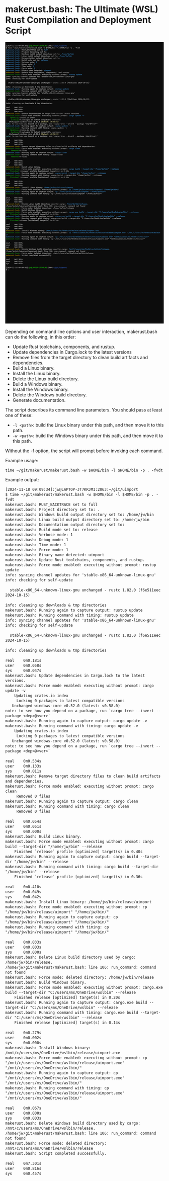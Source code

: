 # makerust.bash: The Ultimate (WSL) Rust Compilation and Deployment Script 

![Example Output](full.png)

Depending on command line options and user interaction, makerust.bash can do the following, in this order:

-	Update Rust toolchains, components, and rustup.
-	Update dependencies in Cargo.lock to the latest versions
-	Remove files from the target directory to clean build artifacts and dependencies.
-	Build a Linux binary.
-	Install the Linux binary.
-	Delete the Linux build directory.
-	Build a Windows binary.
-	Install the Windows binary.
-	Delete the Windows build directory.
-	Generate documentation.

The script describes its command line parameters. You should pass at least one of these:

- `-l <path>`: build the Linux binary under this path, and then move it to this path.
- `-w <path>`: build the Windows binary under this path, and then move it to this path.

Without the -f option, the script will prompt before invoking each command.

Example usage:

```
time ~/git/makerust/makerust.bash -w $HOME/bin -l $HOME/bin -p . -fvdt
```

Example output:

```
[2024-11-18 09:09:34]:jw@LAPTOP-JT7KRJMI:2063:~/git/uimport
$ time ~/git/makerust/makerust.bash -w $HOME/bin -l $HOME/bin -p . -fvdt
makerust.bash: RUST_BACKTRACE set to full
makerust.bash: Project directory set to: .
makerust.bash: Windows build output directory set to: /home/jw/bin
makerust.bash: Linux build output directory set to: /home/jw/bin
makerust.bash: Documentation output directory set to:
makerust.bash: Build mode set to: release
makerust.bash: Verbose mode: 1
makerust.bash: Debug mode: 1
makerust.bash: Time mode: 1
makerust.bash: Force mode: 1
makerust.bash: Binary name detected: uimport
makerust.bash: Update Rust toolchains, components, and rustup.
makerust.bash: Force mode enabled: executing without prompt: rustup update
info: syncing channel updates for 'stable-x86_64-unknown-linux-gnu'
info: checking for self-update

  stable-x86_64-unknown-linux-gnu unchanged - rustc 1.82.0 (f6e511eec 2024-10-15)

info: cleaning up downloads & tmp directories
makerust.bash: Running again to capture output: rustup update
makerust.bash: Running command with timing: rustup update
info: syncing channel updates for 'stable-x86_64-unknown-linux-gnu'
info: checking for self-update

  stable-x86_64-unknown-linux-gnu unchanged - rustc 1.82.0 (f6e511eec 2024-10-15)

info: cleaning up downloads & tmp directories

real    0m0.181s
user    0m0.058s
sys     0m0.047s
makerust.bash: Update dependencies in Cargo.lock to the latest versions.
makerust.bash: Force mode enabled: executing without prompt: cargo update -v
    Updating crates.io index
     Locking 0 packages to latest compatible versions
   Unchanged windows-core v0.52.0 (latest: v0.58.0)
note: to see how you depend on a package, run `cargo tree --invert --package <dep>@<ver>`
makerust.bash: Running again to capture output: cargo update -v
makerust.bash: Running command with timing: cargo update -v
    Updating crates.io index
     Locking 0 packages to latest compatible versions
   Unchanged windows-core v0.52.0 (latest: v0.58.0)
note: to see how you depend on a package, run `cargo tree --invert --package <dep>@<ver>`

real    0m0.534s
user    0m0.133s
sys     0m0.011s
makerust.bash: Remove target directory files to clean build artifacts and dependencies.
makerust.bash: Force mode enabled: executing without prompt: cargo clean
     Removed 0 files
makerust.bash: Running again to capture output: cargo clean
makerust.bash: Running command with timing: cargo clean
     Removed 0 files

real    0m0.054s
user    0m0.051s
sys     0m0.000s
makerust.bash: Build Linux binary.
makerust.bash: Force mode enabled: executing without prompt: cargo build --target-dir "/home/jw/bin" --release
    Finished `release` profile [optimized] target(s) in 0.40s
makerust.bash: Running again to capture output: cargo build --target-dir "/home/jw/bin" --release
makerust.bash: Running command with timing: cargo build --target-dir "/home/jw/bin" --release
    Finished `release` profile [optimized] target(s) in 0.36s

real    0m0.410s
user    0m0.049s
sys     0m0.042s
makerust.bash: Install Linux binary: /home/jw/bin/release/uimport
makerust.bash: Force mode enabled: executing without prompt: cp "/home/jw/bin/release/uimport" "/home/jw/bin/"
makerust.bash: Running again to capture output: cp "/home/jw/bin/release/uimport" "/home/jw/bin/"
makerust.bash: Running command with timing: cp "/home/jw/bin/release/uimport" "/home/jw/bin/"

real    0m0.033s
user    0m0.003s
sys     0m0.000s
makerust.bash: Delete Linux build directory used by cargo: /home/jw/bin/release.
/home/jw/git/makerust/makerust.bash: line 106: run_command: command not found
makerust.bash: Force mode: deleted directory: /home/jw/bin/release
makerust.bash: Build Windows binary.
makerust.bash: Force mode enabled: executing without prompt: cargo.exe build --target-dir "C:/users/ms/OneDrive/wslbin" --release
    Finished release [optimized] target(s) in 0.20s
makerust.bash: Running again to capture output: cargo.exe build --target-dir "C:/users/ms/OneDrive/wslbin" --release
makerust.bash: Running command with timing: cargo.exe build --target-dir "C:/users/ms/OneDrive/wslbin" --release
    Finished release [optimized] target(s) in 0.14s

real    0m0.279s
user    0m0.002s
sys     0m0.000s
makerust.bash: Install Windows binary: /mnt/c/users/ms/OneDrive/wslbin/release/uimport.exe
makerust.bash: Force mode enabled: executing without prompt: cp "/mnt/c/users/ms/OneDrive/wslbin/release/uimport.exe" "/mnt/c/users/ms/OneDrive/wslbin/"
makerust.bash: Running again to capture output: cp "/mnt/c/users/ms/OneDrive/wslbin/release/uimport.exe" "/mnt/c/users/ms/OneDrive/wslbin/"
makerust.bash: Running command with timing: cp "/mnt/c/users/ms/OneDrive/wslbin/release/uimport.exe" "/mnt/c/users/ms/OneDrive/wslbin/"

real    0m0.067s
user    0m0.000s
sys     0m0.003s
makerust.bash: Delete Windows build directory used by cargo: /mnt/c/users/ms/OneDrive/wslbin/release.
/home/jw/git/makerust/makerust.bash: line 106: run_command: command not found
makerust.bash: Force mode: deleted directory: /mnt/c/users/ms/OneDrive/wslbin/release
makerust.bash: Script completed successfully.

real    0m7.301s
user    0m0.816s
sys     0m0.457s
```